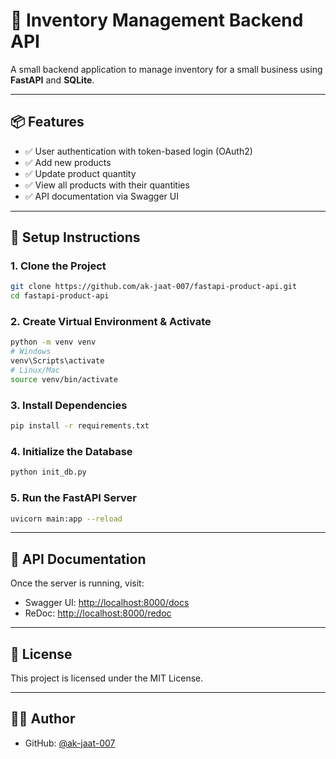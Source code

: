 # 🧾 Inventory Management Backend API

A small backend application to manage inventory for a small business using **FastAPI** and **SQLite**.

---

## 📦 Features

- ✅ User authentication with token-based login (OAuth2)
- ✅ Add new products
- ✅ Update product quantity
- ✅ View all products with their quantities
- ✅ API documentation via Swagger UI

---

## 🚀 Setup Instructions

### 1. Clone the Project

```bash
git clone https://github.com/ak-jaat-007/fastapi-product-api.git
cd fastapi-product-api
```

### 2. Create Virtual Environment & Activate

```bash
python -m venv venv
# Windows
venv\Scripts\activate
# Linux/Mac
source venv/bin/activate
```

### 3. Install Dependencies

```bash
pip install -r requirements.txt
```

### 4. Initialize the Database

```bash
python init_db.py
```

### 5. Run the FastAPI Server

```bash
uvicorn main:app --reload
```

---

## 📘 API Documentation

Once the server is running, visit:

- Swagger UI: [http://localhost:8000/docs](http://localhost:8000/docs)
- ReDoc: [http://localhost:8000/redoc](http://localhost:8000/redoc)

---

## 🧾 License

This project is licensed under the MIT License.

---

## 👨‍💻 Author

- GitHub: [@ak-jaat-007](https://github.com/ak-jaat-007)
